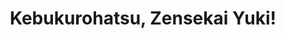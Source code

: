 --- 
title: "Kebukurohatsu, Zensekai Yuki!"
publishdate: "2019-6-20T16:48:46+02:00"
src: "https://365manga.net/manga/kebukurohatsu-zensekai-yuki"
image: "https://data.365manga.net/images/thumbnails/15992-kebukurohatsu-zensekai-yuki.jpg"
description: "From MangaHelpers: It is still a shock to Saga Shigekata that he is standing at Ikebukuro Krea Academy, a relatively new school with a very particular curriculum. He was supposed to be attending a normal high school, but when his parents discovered the sketches he was drawing, they sent him here. This school is relatively new and is known as the otaku school where aspiring manga artists gather to learn…"
---